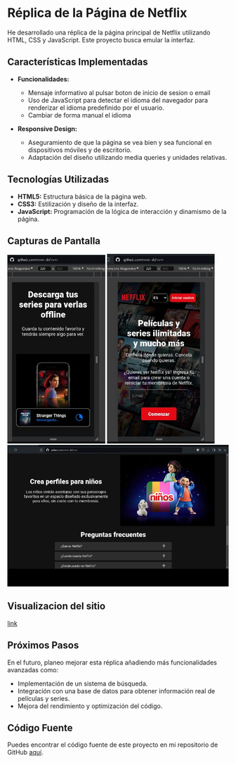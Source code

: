 # Réplica de la Página de Netflix

He desarrollado una réplica de la página principal de Netflix utilizando HTML, CSS y JavaScript. Este proyecto busca emular la interfaz.

## Características Implementadas
  
- **Funcionalidades:**
  - Mensaje informativo al pulsar boton de inicio de sesion o email
  - Uso de JavaScript para detectar el idioma del navegador para renderizar el idioma predefinido por el usuario.
  - Cambiar de forma manual el idioma

- **Responsive Design:**
  - Aseguramiento de que la página se vea bien y sea funcional en dispositivos móviles y de escritorio.
  - Adaptación del diseño utilizando media queries y unidades relativas.

## Tecnologías Utilizadas

- **HTML5:** Estructura básica de la página web.
- **CSS3:** Estilización y diseño de la interfaz.
- **JavaScript:** Programación de la lógica de interacción y dinamismo de la página.

## Capturas de Pantalla

![Captura de pantalla 1](https://raw.githubusercontent.com/fesmpydev/netflix-clone/main/public/mobile2.jpg)
![Captura de pantalla 2](https://raw.githubusercontent.com/fesmpydev/netflix-clone/main/public/mobile-1.jpg)
![Captura de pantalla 2](https://raw.githubusercontent.com/fesmpydev/netflix-clone/main/public/preview-desktop-2.jpg)

## Visualizacion del sitio
[link](https://fesmpydev.github.io/netflix-clone/)

## Próximos Pasos

En el futuro, planeo mejorar esta réplica añadiendo más funcionalidades avanzadas como:

- Implementación de un sistema de búsqueda.
- Integración con una base de datos para obtener información real de películas y series.
- Mejora del rendimiento y optimización del código.

## Código Fuente

Puedes encontrar el código fuente de este proyecto en mi repositorio de GitHub [aquí](https://github.com/fesmpydev/netflix-clone).

